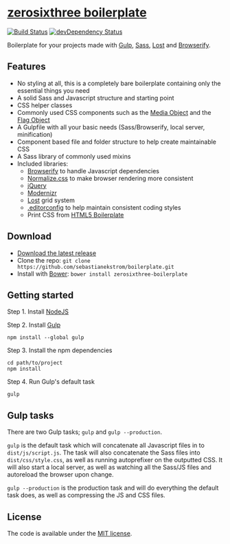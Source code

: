 # [zerosixthree boilerplate](http://zerosixthree.se)

[![Build Status](https://api.travis-ci.org/sebastianekstrom/boilerplate.svg)](https://travis-ci.org/sebastianekstrom/boilerplate)
[![devDependency Status](https://david-dm.org/sebastianekstrom/boilerplate/dev-status.svg)](https://david-dm.org/sebastianekstrom/boilerplate#info=devDependencies)

Boilerplate for your projects made with [Gulp](http://gulpjs.com/), [Sass](http://sass-lang.com/), [Lost](https://github.com/corysimmons/lost) and [Browserify](http://browserify.org/).

## Features

* No styling at all, this is a completely bare boilerplate containing only the essential things you need
* A solid Sass and Javascript structure and starting point
* CSS helper classes
* Commonly used CSS components such as the [Media Object](http://www.stubbornella.org/content/2010/06/25/the-media-object-saves-hundreds-of-lines-of-code/) and the [Flag Object](http://goo.gl/YR3ffA)
* A Gulpfile with all your basic needs (Sass/Browserify, local server, minification)
* Component based file and folder structure to help create maintainable CSS
* A Sass library of commonly used mixins
* Included libraries:
    * [Browserify](http://browserify.org/) to handle Javascript dependencies
    * [Normalize.css](http://necolas.github.com/normalize.css/) to make browser rendering more consistent
    * [jQuery](https://jquery.com/)
    * [Modernizr](http://modernizr.com/)
    * [Lost](https://github.com/corysimmons/lost) grid system
    * [.editorconfig](http://editorconfig.org/) to help maintain consistent coding styles
    * Print CSS from [HTML5 Boilerplate](https://github.com/h5bp/html5-boilerplate)

## Download

- [Download the latest release](https://github.com/sebastianekstrom/boilerplate/archive/v1.8.zip)
- Clone the repo: `git clone https://github.com/sebastianekstrom/boilerplate.git`
- Install with [Bower](http://bower.io): `bower install zerosixthree-boilerplate`

## Getting started

Step 1. Install [NodeJS](http://nodejs.org/download/)

Step 2. Install [Gulp](https://github.com/gulpjs/gulp/blob/master/docs/getting-started.md)
```shell
npm install --global gulp
```

Step 3. Install the npm dependencies
```shell
cd path/to/project
npm install
```

Step 4. Run Gulp's default task
```shell
gulp
```

## Gulp tasks

There are two Gulp tasks; `gulp` and `gulp --production`.

`gulp` is the default task which will concatenate all Javascript files in to `dist/js/script.js`. The task will also concatenate the Sass files into `dist/css/style.css`, as well as running autoprefixer on the outputted CSS. It will also start a local server, as well as watching all the Sass/JS files and autoreload the browser upon change.

`gulp --production` is the production task and will do everything the default task does, as well as compressing the JS and CSS files.

## License

The code is available under the [MIT license](LICENSE.txt).
